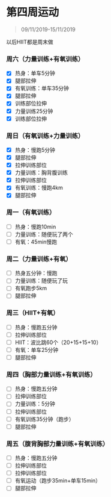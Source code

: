 # 第四周运动

>09/11/2019-15/11/2019

以后HIIT都是周末做

### 周六（力量训练+有氧训练）

- [x] 热身：单车5分钟
- [x] 腿部拉伸
- [x] 有氧训练：单车35分钟
- [x] 腿部拉伸
- [x] 训练部位拉伸
- [x] 力量训练25分钟
- [x] 训练部位拉伸

### 周日（有氧训练+力量训练）

- [x] 热身：慢跑5分钟
- [x] 腿部拉伸
- [x] 拉伸训练部位
- [x] 力量训练：胸背腹训练
- [x] 拉伸训练部位
- [x] 有氧训练：慢跑4km
- [x] 腿部拉伸

### 周一（有氧训练）

- [ ] 热身：慢跑10min
- [ ] 力量训练：随便玩了两个
- [ ] 有氧：45min慢跑

### 周二（力量训练+有氧）

- [ ] 热身五分钟：慢跑
- [ ] 力量训练：随便玩了玩
- [ ] 有氧跑步5km
- [ ] 腿部拉伸

### 周三（HIIT+有氧）

- [ ] 热身：慢跑五分钟
- [ ] 拉伸训练部位
- [ ] HIIT：波比跳60个（20+15+15+10）
- [ ] 有氧：单车25分钟
- [ ] 腿部拉伸

### 周四（胸部力量训练+有氧训练）

- [ ] 热身：慢跑五分钟
- [ ] 拉伸训练部位
- [ ] 力量训练：5分钟
- [ ] 拉伸训练部位
- [ ] 有氧训练35分钟（跑步）
- [ ] 腿部拉伸

### 周五（腹背胸部力量训练+有氧训练）

- [ ] 热身：慢跑五分钟
- [ ] 拉伸训练部位
- [ ] 拉伸训练部位
- [ ] 有氧运动（跑步35min+单车15min）
- [ ] 腿部拉伸